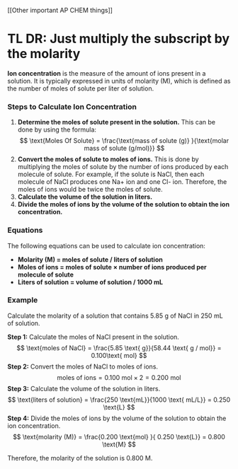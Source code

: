 [[Other important AP CHEM things]]

# TL DR: Just multiply the subscript by the molarity

**Ion concentration** is the measure of the amount of ions present in a solution. It is typically expressed in units of molarity (M), which is defined as the number of moles of solute per liter of solution.

### Steps to Calculate Ion Concentration

1. **Determine the moles of solute present in the solution.** This can be done by using the formula:
$$
\text{Moles Of Solute} = \frac{\text{mass of solute (g)} }{\text{molar mass of solute (g/mol)}}
$$
2. **Convert the moles of solute to moles of ions.** This is done by multiplying the moles of solute by the number of ions produced by each molecule of solute. For example, if the solute is NaCl, then each molecule of NaCl produces one Na+ ion and one Cl- ion. Therefore, the moles of ions would be twice the moles of solute.
3. **Calculate the volume of the solution in liters.**
4. **Divide the moles of ions by the volume of the solution to obtain the ion concentration.**

### Equations

The following equations can be used to calculate ion concentration:

* **Molarity (M) = moles of solute / liters of solution**
* **Moles of ions = moles of solute × number of ions produced per molecule of solute**
* **Liters of solution = volume of solution / 1000 mL**

### Example

Calculate the molarity of a solution that contains 5.85 g of NaCl in 250 mL of solution.

**Step 1:** Calculate the moles of NaCl present in the solution.
$$
\text{moles of NaCl} = \frac{5.85 \text{ g}}{58.44 \text{ g / mol}} = 0.100\text{  mol}
$$
**Step 2:** Convert the moles of NaCl to moles of ions.
$$
\text{moles of ions} = 0.100 \text{ mol} × 2 = 0.200 \text{ mol}
$$
**Step 3:** Calculate the volume of the solution in liters.
$$
\text{liters of solution} = \frac{250 \text{mL}}{1000 \text{ mL/L}} = 0.250 \text{L}
$$
**Step 4:** Divide the moles of ions by the volume of the solution to obtain the ion concentration.
$$
\text{molarity (M)} = \frac{0.200 \text{mol} }{ 0.250 \text{L}} = 0.800 \text{M}
$$

Therefore, the molarity of the solution is 0.800 M.